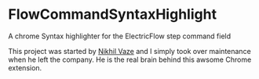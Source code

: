 # FlowCommandSyntaxHighlight
A chrome Syntax highlighter for the ElectricFlow step command field

This project was started by [Nikhil Vaze](https://github.com/nikhilv) and I simply took over maintenance when he left the company. He is the real brain behind this awsome Chrome extension.
